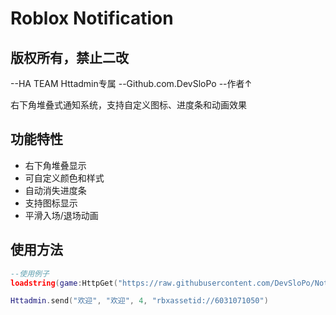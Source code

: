 # Roblox Notification 
## 版权所有，禁止二改

--HA TEAM
Httadmin专属
--Github.com.DevSloPo
--作者↑

右下角堆叠式通知系统，支持自定义图标、进度条和动画效果

## 功能特性

- 右下角堆叠显示
- 可自定义颜色和样式
- 自动消失进度条
- 支持图标显示
- 平滑入场/退场动画

## 使用方法

```lua
--使用例子
loadstring(game:HttpGet("https://raw.githubusercontent.com/DevSloPo/Notifica/refs/heads/main/Main.lua"))()

Httadmin.send("欢迎", "欢迎", 4, "rbxassetid://6031071050")
